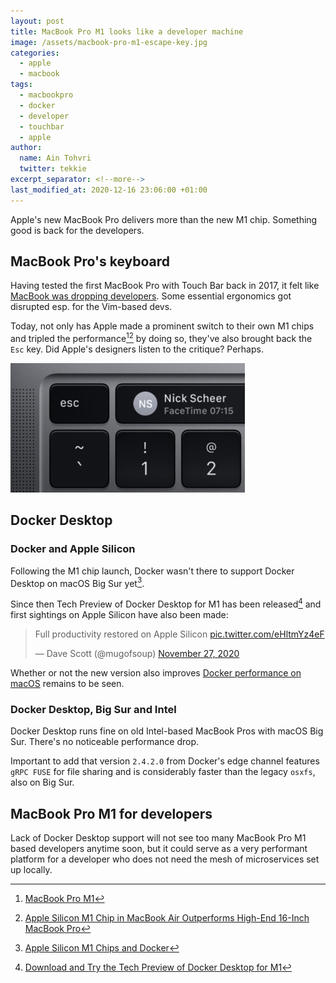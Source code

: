 ```yaml
---
layout: post
title: MacBook Pro M1 looks like a developer machine
image: /assets/macbook-pro-m1-escape-key.jpg
categories:
  - apple
  - macbook
tags:
  - macbookpro
  - docker
  - developer
  - touchbar
  - apple
author:
  name: Ain Tohvri
  twitter: tekkie
excerpt_separator: <!--more-->
last_modified_at: 2020-12-16 23:06:00 +01:00
---
```

Apple's new MacBook Pro delivers more than the new M1 chip. Something good is back for the developers.<!--more-->

## MacBook Pro's keyboard

Having tested the first MacBook Pro with Touch Bar back in 2017, it felt like [MacBook was dropping developers](/apple/macbook/macbook-is-dropping-developers). Some essential ergonomics got disrupted esp. for the Vim-based devs.

Today, not only has Apple made a prominent switch to their own M1 chips and tripled the performance[^1][^2] by doing so, they've also brought back the `Esc` key. Did Apple's designers listen to the critique? Perhaps.

<img src="/assets/macbook-pro-m1-escape-key.jpg" alt="New MacBook Pro M1 with Esc key" width="375" height="207">

## Docker Desktop

### Docker and Apple Silicon

Following the M1 chip launch, Docker wasn't there to support Docker Desktop on macOS Big Sur yet[^3].

Since then Tech Preview of Docker Desktop for M1 has been released[^4] and first sightings on Apple Silicon have also been made:

<blockquote class="twitter-tweet" data-dnt="true" data-theme="light"><p lang="en" dir="ltr">Full productivity restored on Apple Silicon <a href="https://t.co/eHltmYz4eF">pic.twitter.com/eHltmYz4eF</a></p>&mdash; Dave Scott (@mugofsoup) <a href="https://twitter.com/mugofsoup/status/1332382741892124675?ref_src=twsrc%5Etfw">November 27, 2020</a></blockquote> <script async src="https://platform.twitter.com/widgets.js" charset="utf-8"></script>

Whether or not the new version also improves [Docker performance on macOS](/devops/docker-performance-on-mac) remains to be seen.

### Docker Desktop, Big Sur and Intel

Docker Desktop runs fine on old Intel-based MacBook Pros with macOS Big Sur. There's no noticeable performance drop.

Important to add that version `2.4.2.0` from Docker's edge channel features `gRPC FUSE` for file sharing and is considerably faster than the legacy `osxfs`, also on Big Sur.

## MacBook Pro M1 for developers

Lack of Docker Desktop support will not see too many MacBook Pro M1 based developers anytime soon, but it could serve as a very performant platform for a developer who does not need the mesh of microservices set up locally.

[^1]:[MacBook Pro M1](https://www.apple.com/macbook-pro-13/)
[^2]:[Apple Silicon M1 Chip in MacBook Air Outperforms High-End 16-Inch MacBook Pro](https://www.macrumors.com/2020/11/11/m1-macbook-air-first-benchmark/)
[^3]:[Apple Silicon M1 Chips and Docker](https://www.docker.com/blog/apple-silicon-m1-chips-and-docker/)
[^4]:[Download and Try the Tech Preview of Docker Desktop for M1](https://www.docker.com/blog/download-and-try-the-tech-preview-of-docker-desktop-for-m1/)
